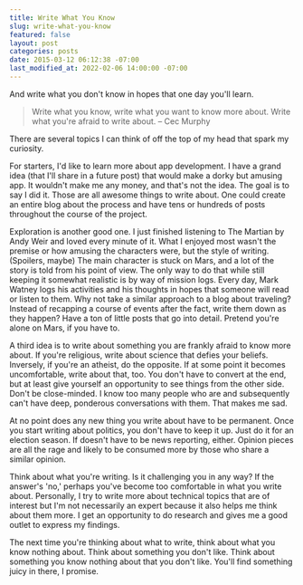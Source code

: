 ```yaml
---
title: Write What You Know
slug: write-what-you-know
featured: false
layout: post
categories: posts
date: 2015-03-12 06:12:38 -07:00
last_modified_at: 2022-02-06 14:00:00 -07:00
---
```


And write what you don't know in hopes that one day you'll learn.

> Write what you know, write what you want to know more about. Write what you're afraid to write about. – Cec Murphy

There are several topics I can think of off the top of my head that spark my curiosity.

For starters, I'd like to learn more about app development. I have a grand idea (that I'll share in a future post) that would make a dorky but amusing app. It wouldn't make me any money, and that's not the idea. The goal is to say I did it. Those are all awesome things to write about. One could create an entire blog about the process and have tens or hundreds of posts throughout the course of the project.

Exploration is another good one. I just finished listening to The Martian by Andy Weir and loved every minute of it. What I enjoyed most wasn't the premise or how amusing the characters were, but the style of writing. (Spoilers, maybe) The main character is stuck on Mars, and a lot of the story is told from his point of view. The only way to do that while still keeping it somewhat realistic is by way of mission logs. Every day, Mark Watney logs his activities and his thoughts in hopes that someone will read or listen to them. Why not take a similar approach to a blog about traveling? Instead of recapping a course of events after the fact, write them down as they happen? Have a ton of little posts that go into detail. Pretend you're alone on Mars, if you have to.

A third idea is to write about something you are frankly afraid to know more about. If you're religious, write about science that defies your beliefs. Inversely, if you're an atheist, do the opposite. If at some point it becomes uncomfortable, write about that, too. You don't have to convert at the end, but at least give yourself an opportunity to see things from the other side. Don't be close-minded. I know too many people who are and subsequently can't have deep, ponderous conversations with them. That makes me sad.

At no point does any new thing you write about have to be permanent. Once you start writing about politics, you don't have to keep it up. Just do it for an election season. If doesn't have to be news reporting, either. Opinion pieces are all the rage and likely to be consumed more by those who share a similar opinion.

Think about what you're writing. Is it challenging you in any way? If the answer's 'no,' perhaps you've become too comfortable in what you write about. Personally, I try to write more about technical topics that are of interest but I'm not necessarily an expert because it also helps me think about them more. I get an opportunity to do research and gives me a good outlet to express my findings.

The next time you're thinking about what to write, think about what you know nothing about. Think about something you don't like. Think about something you know nothing about that you don't like. You'll find something juicy in there, I promise.

